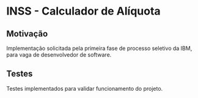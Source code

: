 # INSS - Calculador de Alíquota

## Motivação

Implementação solicitada pela primeira fase de processo seletivo da IBM, para vaga de desenvolvedor de software.

## Testes

Testes implementados para validar funcionamento do projeto.
